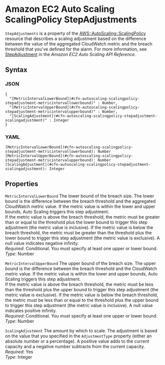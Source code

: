# Amazon EC2 Auto Scaling ScalingPolicy StepAdjustments<a name="aws-properties-autoscaling-scalingpolicy-stepadjustments"></a>

`StepAdjustments` is a property of the [AWS::AutoScaling::ScalingPolicy](aws-properties-as-policy.md) resource that describes a scaling adjustment based on the difference between the value of the aggregated CloudWatch metric and the breach threshold that you've defined for the alarm\. For more information, see [StepAdjustment](http://docs.aws.amazon.com/autoscaling/ec2/APIReference/API_StepAdjustment.html) in the *Amazon EC2 Auto Scaling API Reference*\.

## Syntax<a name="w3ab2c21c14d125b5"></a>

### JSON<a name="aws-properties-autoscaling-scalingpolicy-stepadjustments-syntax.json"></a>

```
{
  "[MetricIntervalLowerBound](#cfn-autoscaling-scalingpolicy-stepadjustment-metricintervallowerbound)" : Number,
  "[MetricIntervalUpperBound](#cfn-autoscaling-scalingpolicy-stepadjustment-metricintervalupperbound)" : Number,
  "[ScalingAdjustment](#cfn-autoscaling-scalingpolicy-stepadjustment-scalingadjustment)" : Integer
}
```

### YAML<a name="aws-properties-autoscaling-scalingpolicy-stepadjustments-syntax.yaml"></a>

```
[MetricIntervalLowerBound](#cfn-autoscaling-scalingpolicy-stepadjustment-metricintervallowerbound): Number
[MetricIntervalUpperBound](#cfn-autoscaling-scalingpolicy-stepadjustment-metricintervalupperbound): Number
[ScalingAdjustment](#cfn-autoscaling-scalingpolicy-stepadjustment-scalingadjustment): Integer
```

## Properties<a name="w3ab2c21c14d125b7"></a>

`MetricIntervalLowerBound`  <a name="cfn-autoscaling-scalingpolicy-stepadjustment-metricintervallowerbound"></a>
The lower bound of the breach size\. The lower bound is the difference between the breach threshold and the aggregated CloudWatch metric value\. If the metric value is within the lower and upper bounds, Auto Scaling triggers this step adjustment\.  
If the metric value is above the breach threshold, the metric must be greater than or equal to the threshold plus the lower bound to trigger this step adjustment \(the metric value is inclusive\)\. If the metric value is below the breach threshold, the metric must be greater than the threshold plus the lower bound to trigger this step adjustment \(the metric value is exclusive\)\. A null value indicates negative infinity\.  
*Required*: Conditional\. You must specify at least one upper or lower bound\.  
*Type*: Number

`MetricIntervalUpperBound`  <a name="cfn-autoscaling-scalingpolicy-stepadjustment-metricintervalupperbound"></a>
The upper bound of the breach size\. The upper bound is the difference between the breach threshold and the CloudWatch metric value\. If the metric value is within the lower and upper bounds, Auto Scaling triggers this step adjustment\.  
If the metric value is above the breach threshold, the metric must be less than the threshold plus the upper bound to trigger this step adjustment \(the metric value is exclusive\)\. If the metric value is below the breach threshold, the metric must be less than or equal to the threshold plus the upper bound to trigger this step adjustment \(the metric value is inclusive\)\. A null value indicates positive infinity\.  
*Required*: Conditional\. You must specify at least one upper or lower bound\.  
*Type*: Number

`ScalingAdjustment`  <a name="cfn-autoscaling-scalingpolicy-stepadjustment-scalingadjustment"></a>
The amount by which to scale\. The adjustment is based on the value that you specified in the `AdjustmentType` property \(either an absolute number or a percentage\)\. A positive value adds to the current capacity and a negative number subtracts from the current capacity\.  
*Required*: Yes  
*Type*: Integer